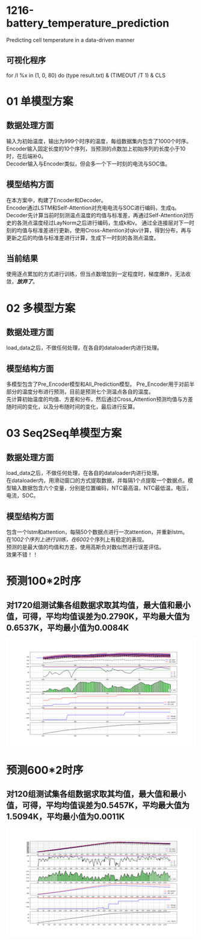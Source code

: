 # 1216-battery_temperature_prediction
Predicting cell temperature in a data-driven manner
## 可视化程序
for /l %x in (1, 0, 80) do (type result.txt) & (TIMEOUT /T 1) & CLS

# 01 单模型方案
## 数据处理方面
输入为初始温度，输出为999个时序的温度，每组数据集内包含了1000个时序。  
Encoder输入固定长度的10个序列，当预测的点数加上初始序列的长度小于10时，在后端补0。  
Decoder输入与Encoder类似，但会多一个下一时刻的电流与SOC值。
## 模型结构方面
在本方案中，构建了Encoder和Decoder。  
Encoder通过LSTM和Self-Attention对充电电流与SOC进行编码，生成q。  
Decoder先计算当前时刻测温点温度的均值与标准差，再通过Self-Attention对历史的各测点温度经过LayNorm之后进行编码，生成k和v。
通过全连接层对下一时刻的均值与标准差进行更新。使用Cross-Attention对qkv计算，得到分布，再与更新之后的均值与标准差进行计算，生成下一时刻的各测点温度。
## 当前结果
使用逐点累加的方式进行训练，但当点数增加到一定程度时，梯度爆炸，无法收敛，_**放弃了**_。

# 02 多模型方案
## 数据处理方面
load_data之后，不做任何处理，在各自的dataloader内进行处理。
## 模型结构方面
多模型包含了Pre_Encoder模型和All_Prediction模型。
Pre_Encoder用于对前半部分的温度分布进行预测，目前是预测七个测温点各自的温度。  
先计算初始温度的均值、方差和分布，然后通过Cross_Attention预测均值与方差随时间的变化，以及分布随时间的变化，最后进行反算。

# 03 Seq2Seq单模型方案
## 数据处理方面
load_data之后，不做任何处理，在各自的dataloader内进行处理。  
在dataloader内，用滑动窗口的方式提取数据，并每隔1个点提取一个数据点。模型输入数据包含六个变量，分别是位置编码，NTC最高温，NTC最低温，电压，电流，SOC。
## 模型结构方面
包含一个lstm和attention，每隔50个数据点进行一次attention，并重新lstm。  
在100*2个序列上进行训练，在600*2个序列上有稳定的表现。  
预测的是最大值的均值和方差，使用高斯负对数似然进行误差评估。  
效果不错！！

# 预测100*2时序
## 对1720组测试集各组数据求取其均值，最大值和最小值，可得，平均均值误差为0.2790K，平均最大值为0.6537K，平均最小值为0.0084K
![100.png](best_version%2F100.png)
# 预测600*2时序
## 对120组测试集各组数据求取其均值，最大值和最小值，可得，平均均值误差为0.5457K，平均最大值为1.5094K，平均最小值为0.0011K
![1200.png](best_version%2F1200.png)
